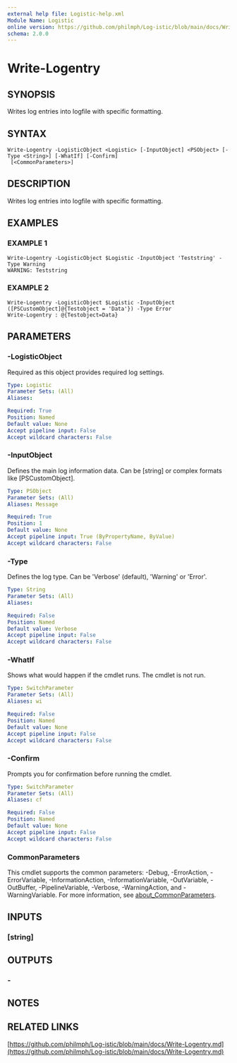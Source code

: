 ```yaml
---
external help file: Logistic-help.xml
Module Name: Logistic
online version: https://github.com/philmph/Log-istic/blob/main/docs/Write-Logentry.md
schema: 2.0.0
---
```


# Write-Logentry

## SYNOPSIS
Writes log entries into logfile with specific formatting.

## SYNTAX

```
Write-Logentry -LogisticObject <Logistic> [-InputObject] <PSObject> [-Type <String>] [-WhatIf] [-Confirm]
 [<CommonParameters>]
```

## DESCRIPTION
Writes log entries into logfile with specific formatting.

## EXAMPLES

### EXAMPLE 1
```
Write-Logentry -LogisticObject $Logistic -InputObject 'Teststring' -Type Warning
WARNING: Teststring
```

### EXAMPLE 2
```
Write-Logentry -LogisticObject $Logistic -InputObject ([PSCustomObject]@{Testobject = 'Data'}) -Type Error
Write-Logentry : @{Testobject=Data}
```

## PARAMETERS

### -LogisticObject
Required as this object provides required log settings.

```yaml
Type: Logistic
Parameter Sets: (All)
Aliases:

Required: True
Position: Named
Default value: None
Accept pipeline input: False
Accept wildcard characters: False
```

### -InputObject
Defines the main log information data.
Can be \[string\] or complex formats like \[PSCustomObject\].

```yaml
Type: PSObject
Parameter Sets: (All)
Aliases: Message

Required: True
Position: 1
Default value: None
Accept pipeline input: True (ByPropertyName, ByValue)
Accept wildcard characters: False
```

### -Type
Defines the log type.
Can be 'Verbose' (default), 'Warning' or 'Error'.

```yaml
Type: String
Parameter Sets: (All)
Aliases:

Required: False
Position: Named
Default value: Verbose
Accept pipeline input: False
Accept wildcard characters: False
```

### -WhatIf
Shows what would happen if the cmdlet runs.
The cmdlet is not run.

```yaml
Type: SwitchParameter
Parameter Sets: (All)
Aliases: wi

Required: False
Position: Named
Default value: None
Accept pipeline input: False
Accept wildcard characters: False
```

### -Confirm
Prompts you for confirmation before running the cmdlet.

```yaml
Type: SwitchParameter
Parameter Sets: (All)
Aliases: cf

Required: False
Position: Named
Default value: None
Accept pipeline input: False
Accept wildcard characters: False
```

### CommonParameters
This cmdlet supports the common parameters: -Debug, -ErrorAction, -ErrorVariable, -InformationAction, -InformationVariable, -OutVariable, -OutBuffer, -PipelineVariable, -Verbose, -WarningAction, and -WarningVariable. For more information, see [about_CommonParameters](http://go.microsoft.com/fwlink/?LinkID=113216).

## INPUTS

### [string]
## OUTPUTS

### -
## NOTES

## RELATED LINKS

[https://github.com/philmph/Log-istic/blob/main/docs/Write-Logentry.md](https://github.com/philmph/Log-istic/blob/main/docs/Write-Logentry.md)

